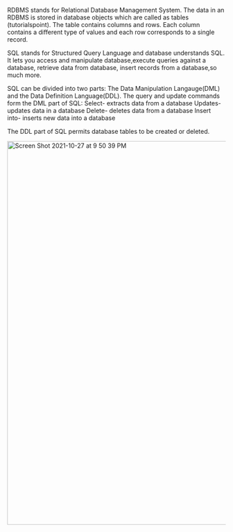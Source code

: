 RDBMS stands for Relational Database Management System. The data in an RDBMS is stored in database objects which are called as tables (tutorialspoint). The table contains columns and rows. Each column contains a different type of values and each row corresponds to a single record.

SQL stands for Structured Query Language and database understands SQL.  It lets you access and manipulate database,execute queries against a database, retrieve data from database, insert records from a database,so much more.

SQL can be divided into two parts: The Data Manipulation Langauge(DML) and the Data Definition Language(DDL). 
The query and update commands form the DML part of SQL:
Select- extracts data from a database
Updates- updates data in a database
Delete- deletes data from a database
Insert into- inserts new data into a database

The DDL part of SQL permits database tables to be created or deleted.




<img width="885" alt="Screen Shot 2021-10-27 at 9 50 39 PM" src="https://user-images.githubusercontent.com/20906514/139172421-d6b79162-44e9-4532-b397-5de0d2bdd43d.png">
